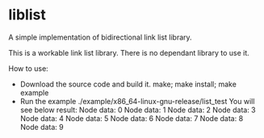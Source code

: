 # liblist
A simple implementation of bidirectional link list library.

This is a workable link list library.
There is no dependant library to use it.

How to use:
* Download the source code and build it.
make; make install; make example
* Run the example
./example/x86_64-linux-gnu-release/list_test
You will see below result:
Node data: 0
Node data: 1
Node data: 2
Node data: 3
Node data: 4
Node data: 5
Node data: 6
Node data: 7
Node data: 8
Node data: 9
